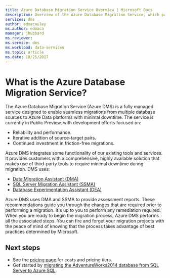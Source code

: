 ```yaml
---
title: Azure Database Migration Service Overview | Microsoft Docs
description: Overview of the Azure Database Migration Service, which provides seamless migrations from many database sources to Azure Data platforms.
services: dms
author: edmacauley
ms.author: edmaca
manager: jhubbard
ms.reviewer: 
ms.service: dms
ms.workload: data-services
ms.topic: article
ms.date: 10/25/2017
---
```

# What is the Azure Database Migration Service?
The Azure Database Migration Service (Azure DMS) is a fully managed service designed to enable seamless migrations from multiple database sources to Azure Data platforms with minimal downtime. The service is currently in Public Preview, with development efforts focused on:

- Reliability and performance.
- Iterative addition of source-target pairs.
- Continued investment in friction-free migrations.

Azure DMS integrates some functionality of our existing tools and services.  It provides customers with a comprehensive, highly available solution that makes use of third-party tools to require minimal downtime during migration. DMS uses:

- [Data Migration Assistant (DMA)](http://aka.ms/dma)
- [SQL Server Migration Assistant (SSMA)](https://docs.microsoft.com/sql/ssma/sql-server-migration-assistant)
- [Database Experimentation Assistant (DEA)](https://www.microsoft.com/download/details.aspx?id=54090)

Azure DMS uses DMA and SSMA to provide assessment reports.  These recommendations guide you through the changes that are required prior to performing a migration. It's up to you to perform any remediation required. When you are ready to begin the migration process, Azure DMS performs all the associated steps. You can fire and forget your migration projects with the peace of mind of knowing that the process takes advantage of best practices determined by Microsoft. 


## Next steps
- See the [pricing page](https://azure.microsoft.com/pricing/details/dms/) for costs and pricing tiers.
- Get started by [migrating the AdventureWorks2014 database from SQL Server to Azure SQL](/quickstart-sql-server-to-azure-sql.md).
